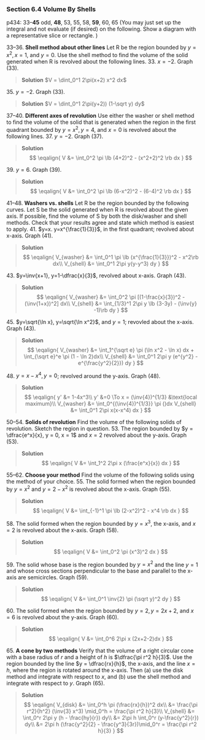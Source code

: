 ### Section 6.4 Volume By Shells
p434: 33–**45** odd, **48**, 53, 55, 58, **59**, 60, 65 (You may just set up the integral and not evaluate (if desired) on the following. Show a diagram with a representative slice or rectangle. )

33–36\. **Shell method about other lines** Let R be the region bounded by $y = x^2 , x = 1$, and $y = 0$. Use the shell method to find the volume of the solid generated when R is revolved about the following lines.
33\. $x=-2$. Graph (33).
>**Solution**
$V = \dint_0^1 2\pi(x+2) x^2 dx$

35\. $y=-2$. Graph (33).
>**Solution**
$V = \dint_0^1 2\pi(y+2)) (1-\sqrt y) dy$

37–40\. **Different axes of revolution** Use either the washer or shell method to find the volume of the solid that is generated when the region in the first quadrant bounded by $y = x^2 , y = 4$, and $x = 0$ is revolved about the following lines.
37\. $y=-2$. Graph (37).
>**Solution**
$$
\eqalign{
V &= \int_0^2 \pi \lb (4+2)^2 - (x^2+2)^2 \rb dx
}
$$

39\. $y=6$. Graph (39).
>**Solution**
$$
\eqalign{
V &= \int_0^2 \pi \lb (6-x^2)^2 - (6-4)^2 \rb dx
}
$$

41–48\. **Washers vs. shells** Let R be the region bounded by the following curves. Let S be the solid generated when R is revolved about the given axis. If possible, find the volume of S by both the disk/washer and shell methods. Check that your results agree and state which method is easiest to apply.
41\. $y=x. y=x^{\frac{1}{3}}$, in the first quadrant; revolved about x-axis. Graph (41).
>**Solution**
$$
\eqalign{
V_{washer} &= \int_0^1 \pi \lb (x^{\frac{1}{3}})^2 - x^2\rb dx\\
V_{shell} &= \int_0^1 2\pi y(y-y^3) dy
}
$$

43\. $y=\inv{x+1}, y=1-\dfrac{x}{3}$, revolved about x-axis. Graph (43).
>**Solution**
$$
\eqalign{
V_{washer} &= \int_0^2 \pi [(1-\frac{x}{3})^2 - (\inv{1+x})^2] dx\\
V_{shell} &= \int_{1/3}^1 2\pi y \lb (3-3y) - (\inv{y} -1)\rb dy
}
$$

45\. $y=\sqrt{\ln x}, y=\sqrt{\ln x^2}$, and $y=1$; revovled about the x-axis. Graph (43).
>**Solution**
$$
\eqalign{
V_{washer} &= \int_1^{\sqrt e} \pi (\ln x^2 - \ln x) dx + \int_{\sqrt e}^e \pi (1 - \ln 2)dx\\
V_{shell} &= \int_0^1 2\pi y (e^{y^2} - e^{\frac{y^2}{2}}) dy
}
$$

48\. $y=x-x^4, y = 0$; revolved around the y-axis. Graph (48).
>**Solution**
$$
\eqalign{
y' &= 1-4x^3\\
y' &=0 \To x = (\inv{4})^{1/3} &\text{local maximum}\\
V_{washer} &= \int_0^{(\inv{4})^{1/3}} \pi ()dx
V_{shell} &= \int_0^1 2\pi x(x-x^4) dx
}
$$

50–54\. **Solids of revolution** Find the volume of the following solids of revolution. Sketch the region in question.
53\. The region bounded by $y = \dfrac{e^x}{x}, y = 0, x = 1$ and $x = 2$ revolved about the y-axis. Graph (53).
>**Solution**
$$
\eqalign{
V &= \int_1^2 2\pi x (\frac{e^x}{x}) dx
}
$$

55–62\. **Choose your method** Find the volume of the following solids using the method of your choice.
55\. The solid formed when the region bounded by $y = x^2$ and $y = 2 - x^2$ is revolved about the x-axis. Graph (55).
>**Solution**
$$
\eqalign{
V &= \int_{-1}^1 \pi \lb (2-x^2)^2 - x^4 \rb dx
}
$$

58\. The solid formed when the region bounded by $y = x^3$, the x-axis, and $x = 2$ is revolved about the x-axis. Graph (58).
>**Solution**
$$
\eqalign{
V &= \int_0^2 \pi (x^3)^2 dx
}
$$

59\. The solid whose base is the region bounded by $y = x^2$ and the line $y = 1$ and whose cross sections perpendicular to the base and parallel to the x-axis are semicircles. Graph (59).
>**Solution**
$$
\eqalign{
V &= \int_0^1 \inv{2} \pi (\sqrt y)^2 dy
}
$$

60\. The solid formed when the region bounded by $y = 2, y = 2x + 2$, and $x = 6$ is revolved about the y-axis. Graph (60).
>**Solution**
$$
\eqalign{
V &= \int_0^6 2\pi x (2x+2-2)dx
}
$$

65\. **A cone by two methods** Verify that the volume of a right circular cone with a base radius of $r$ and a height of $h$ is $\dfrac{\pi r^2 h}{3}$. Use the region bounded by the line $y = \dfrac{rx}{h}$, the x-axis, and the line $x = h$, where the region is rotated around the x-axis. Then (a) use the disk method and integrate with respect to $x$, and (b) use the shell method and integrate with respect to $y$. Graph (65).
>**Solution**
$$
\eqalign{
V_{disk} &= \int_0^h \pi (\frac{rx}{h})^2 dx\\
 &= \frac{\pi r^2}{h^2} (\inv{3} x^3) \mid_0^h = \frac{\pi r^2 h}{3}\\
V_{shell} &= \int_0^r 2\pi y (h - \frac{hy}{r}) dy\\
&= 2\pi h \int_0^r (y-\frac{y^2}{r}) dy\\
&= 2\pi h (\frac{y^2}{2} - \frac{y^3}{3r})\mid_0^r = \frac{\pi r^2 h}{3}
}
$$
